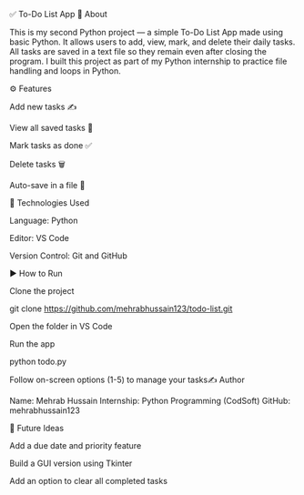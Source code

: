✅ To-Do List App
💭 About

This is my second Python project — a simple To-Do List App made using basic Python.
It allows users to add, view, mark, and delete their daily tasks.
All tasks are saved in a text file so they remain even after closing the program.
I built this project as part of my Python internship to practice file handling and loops in Python.

⚙ Features

Add new tasks ✍

View all saved tasks 👀

Mark tasks as done ✅

Delete tasks 🗑

Auto-save in a file 💾

🧠 Technologies Used

Language: Python

Editor: VS Code

Version Control: Git and GitHub

▶ How to Run

Clone the project

git clone https://github.com/mehrabhussain123/todo-list.git


Open the folder in VS Code

Run the app

python todo.py


Follow on-screen options (1-5) to manage your tasks✍ Author

Name: Mehrab Hussain
Internship: Python Programming (CodSoft)
GitHub: mehrabhussain123

🚀 Future Ideas

Add a due date and priority feature

Build a GUI version using Tkinter

Add an option to clear all completed tasks
